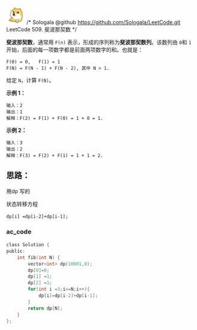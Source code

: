 ![](https://github.com/Sologala/SomeThings/blob/master/face.jpg?raw=true)
/*
    Sologala   @github    https://github.com/Sologala/LeetCode.git
    LeetCode   509. 斐波那契数
*/

**斐波那契数**，通常用 `F(n)` 表示，形成的序列称为**斐波那契数列**。该数列由 `0`和 `1` 开始，后面的每一项数字都是前面两项数字的和。也就是：

```
F(0) = 0,   F(1) = 1
F(N) = F(N - 1) + F(N - 2), 其中 N > 1.
```

给定 `N`，计算 `F(N)`。

 

**示例 1：**

```
输入：2
输出：1
解释：F(2) = F(1) + F(0) = 1 + 0 = 1.
```

**示例 2：**

```
输入：3
输出：2
解释：F(3) = F(2) + F(1) = 1 + 1 = 2.
```

## **思路：**

用dp 写的  

状态转移方程

`dp[i] =dp[i-2]+dp[i-1];`

### **ac_code**

```c
class Solution {
public:
    int fib(int N) {
        vector<int> dp(10001,0);
        dp[0]=0;
        dp[1] =1;
        dp[2] =1;
        for(int i =3;i<=N;i++){
            dp[i]=dp[i-2]+dp[i-1];
        }
        return dp[N];
    }
};
```